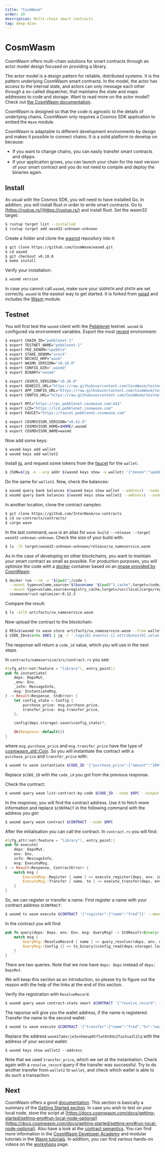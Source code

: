 ```yaml
---
title: "CosmWasm"
order: 20
description: Multi-chain smart contracts
tag: deep-dive
---
```


# CosmWasm

CosmWasm offers multi-chain solutions for smart contracts through an actor model design focused on providing a library.

<HighlightBox type=tip>

The actor model is a design pattern for reliable, distributed systems. It is the pattern underlying CosmWasm smart contracts. In the model, the actor has access to the internal state, and actors can only message each other through a so-called dispatcher, that maintains the state and maps addresses to code and storage.
Want to read more on the actor model? Check out [the CosmWasm documentation](https://docs.cosmwasm.com/docs/0.16/architecture/actor).

</HighlightBox>

CosmWasm is designed so that the code is agnostic to the details of underlying chains. CosmWasm only requires a Cosmos SDK application to embed the `Wasm` module. 

CosmWasm is adaptable to different development environments by design and makes it possible to connect chains. It is a solid platform to develop on because:
* If you want to change chains, you can easily transfer smart contracts and dApps.
* If your application grows, you can launch your chain for the next version of your smart contract and you do not need to compile and deploy the binaries again.

## Install

As usual with the Cosmos SDK, you will need to have installed Go. In addition, you will install Rust in order to write smart contracts. Go to [https://rustup.rs/](https://rustup.rs/) and install Rust. Set the wasm32 target:

```bash
$ rustup target list --installed
$ rustup target add wasm32-unknown-unknown
```

Create a folder and clone the [wasmd](https://github.com/CosmWasm/wasmd) repository into it:

```bash
$ git clone https://github.com/CosmWasm/wasmd.git
$ cd wasmd
$ git checkout v0.18.0
$ make install
```

Verify your installation:

```bash
$ wasmd version
```

In case you cannot call `wasmd`, make sure your `$GOPATH` and `$PATH` are set correctly. 
`wasmd` is the easiest way to get started. It is forked from [gaiad](https://github.com/cosmos/gaia) and includes the [Wasm](https://github.com/CosmWasm/wasmd/tree/master/x/wasm) module.

## Testnet

You will first test the `wasmd` client with the [Pebblenet](https://github.com/CosmWasm/testnets/tree/master/pebblenet-1) testnet. `wasmd` is configured via environment variables. Export the most [recent](https://raw.githubusercontent.com/CosmWasm/testnets/master/pebblenet-1/defaults.env) environment:

```bash
$ export CHAIN_ID="pebblenet-1"
$ export TESTNET_NAME="pebblenet-1"
$ export FEE_DENOM="upebble"
$ export STAKE_DENOM="urock"
$ export BECH32_HRP="wasm"
$ export WASMD_VERSION="v0.18.0"
$ export CONFIG_DIR=".wasmd"
$ export BINARY="wasmd"

$ export COSMJS_VERSION="v0.26.0"
$ export GENESIS_URL="https://raw.githubusercontent.com/CosmWasm/testnets/master/pebblenet-1/config/genesis.json"
$ export APP_CONFIG_URL="https://raw.githubusercontent.com/CosmWasm/testnets/master/pebblenet-1/config/app.toml"
$ export CONFIG_URL="https://raw.githubusercontent.com/CosmWasm/testnets/master/pebblenet-1/config/config.toml"

$ export RPC="https://rpc.pebblenet.cosmwasm.com:443"
$ export LCD="https://lcd.pebblenet.cosmwasm.com"
$ export FAUCET="https://faucet.pebblenet.cosmwasm.com"

$ export COSMOVISOR_VERSION="v0.42.9"
$ export COSMOVISOR_HOME=$HOME/.wasmd
$ export COSMOVISOR_NAME=wasmd
```

Now add some keys:

```bash
$ wasmd keys add wallet
$ wasmd keys add wallet2
```

Install [jq](https://stedolan.github.io/jq/), and request some tokens from the [faucet](https://faucet.pebblenet.cosmwasm.com) for the `wallet`:

```bash
$ JSON=$(jq -n --arg addr $(wasmd keys show -a wallet) '{"denom":"upebble","address":$addr}') && curl -X POST --header "Content-Type: application/json" --data "$JSON" https://faucet.pebblenet.cosmwasm.com/credit
```

Do the same for `wallet2`. Now, check the balances:

```bash
$ wasmd query bank balances $(wasmd keys show wallet --address) --node $RPC
$ wasmd query bank balances $(wasmd keys show wallet2 --address) --node $RPC
```

In another location, clone the contract samples:

```bash
$ git clone https://github.com/InterWasm/cw-contracts
$ cd cw-contracts/contracts/
$ cargo wasm
```

In the last command, `wasm` is an alias for `wasm build --release --target wasm32-unknown-unknown`. Check the size of your build with:

```bash
$ ls -lh target/wasm32-unknown-unknown/release/cw_nameservice.wasm
```

As in the case of developing on other blockchains, you want to maintain your smart contract as small as possible. For production purposes, you will optimize the code with a [docker](https://www.docker.com/) container based on an [image provided by CosmWasm](https://hub.docker.com/r/cosmwasm/rust-optimizer/tags):

```bash
$ docker run --rm -v "$(pwd)":/code \
  --mount type=volume,source="$(basename "$(pwd)")_cache",target=/code/target \
  --mount type=volume,source=registry_cache,target=/usr/local/cargo/registry \
  cosmwasm/rust-optimizer:0.12.3
```

Compare the result:

```bash
$ ls -allh artifacts/cw_nameservice.wasm 
```

Now upload the contract to the blockchain:

```bash
$ RES=$(wasmd tx wasm store artifacts/cw_nameservice.wasm --from wallet --node $RPC --chain-id pebblenet-1 --gas-prices 0.001upebble --gas auto --gas-adjustment 1.3)
$ CODE_ID=$(echo $RES | jq -r '.logs[0].events[-1].attributes[0].value')
```

The response will return a `code_id` value, which you will use in the next steps.

In `contracts/nameservice/src/contract.rs` you see:

```rust
#[cfg_attr(not(feature = "library"), entry_point)]
pub fn instantiate(
    deps: DepsMut,
    _env: Env,
    _info: MessageInfo,
    msg: InstantiateMsg,
) -> Result<Response, StdError> {
    let config_state = Config {
        purchase_price: msg.purchase_price,
        transfer_price: msg.transfer_price,
    };

    config(deps.storage).save(&config_state)?;

    Ok(Response::default())
}
```

where `msg.purchase_price` and `msg.transfer_price` have the type of [cosmwasm_std::Coin](https://docs.rs/cosmwasm-std/0.9.2/cosmwasm_std/struct.Coin.html). So you will instantiate the contract with a `purchase_price` and `transfer_price` with:

```bash
$ wasmd tx wasm instantiate $CODE_ID '{"purchase_price":{"amount":"100","denom":"upebble"},"transfer_price":{"amount":"999","denom":"upebble"}}' --from wallet --node $RPC --chain-id pebblenet-1 --gas-prices 0.001upebble --gas auto --gas-adjustment 1.3  --label "CosmWasm tutorial name service"
```

Replace `$CODE_ID` with the `code_id` you got from the previous response. 

Check the contract:

```bash
$ wasmd query wasm list-contract-by-code $CODE_ID --node $RPC --output json
```

In the response, you will find the contract address. Use it to fetch more information and replace `$CONTRACT` in the following command with the address you got:


```bash
$ wasmd query wasm contract $CONTRACT --node $RPC
```

After the initialisation you can call the contract. In `contract.rs` you will find:

```rust
#[cfg_attr(not(feature = "library"), entry_point)]
pub fn execute(
    deps: DepsMut,
    env: Env,
    info: MessageInfo,
    msg: ExecuteMsg,
) -> Result<Response, ContractError> {
    match msg {
        ExecuteMsg::Register { name } => execute_register(deps, env, info, name),
        ExecuteMsg::Transfer { name, to } => execute_transfer(deps, env, info, name, to),
    }
}
```

So, we can register or transfer a name. First register a name with your contract address `$CONTRACT`:

```bash
$ wasmd tx wasm execute $CONTRACT '{"register":{"name":"fred"}}' --amount 100upebble --from wallet --node $RPC --chain-id pebblenet-1 --gas-prices 0.001upebble --gas auto --gas-adjustment 1.3
```

In the contract you will find:

```rust
pub fn query(deps: Deps, env: Env, msg: QueryMsg) -> StdResult<Binary> {
    match msg {
        QueryMsg::ResolveRecord { name } => query_resolver(deps, env, name),
        QueryMsg::Config {} => to_binary(&config_read(deps.storage).load()?),
    }
}
```

There are two queries. Note that we now have `deps: Deps` instead of `deps: DepsMut`.

<div class="tip">
We will keep this section as an introduction, so please try to figure out the reason with the help of the links at the end of this section. 
</div>

Verify the registration with `ResolveRecord`:

```bash
$ wasmd query wasm contract-state smart $CONTRACT '{"resolve_record": {"name": "fred"}}' --node $RPC --output json
```

The reponse will give you the wallet address, if the name is registered. Transfer the name to the second wallet:

```bash
$ wasmd tx wasm execute $CONTRACT '{"transfer":{"name":"fred","to":"wasm17a6xrje3vnhmevp0tflwt6t0dv2faz5sa3l2lq"}}' --amount 999upebble --from wallet --node $RPC --chain-id pebblenet-1 --gas-prices 0.001upebble --gas auto --gas-adjustment 1.3
```

Replace the address `wasm17a6xrje3vnhmevp0tflwt6t0dv2faz5sa3l2lq` with the address of your second wallet:

```
$ wasmd keys show wallet2 --address
```

Note that we used `transfer_price`, which we set at the instantiation. Check again with a `resolve_record` query if the transfer was successful. Try to do another transfer from `wallet2` to `wallet`, and check which wallet is able to do such a transaction.

## Next

CosmWasm offers a good [documentation](https://docs.cosmwasm.com/docs/). This section is basically a summary of the [Getting Started section](https://docs.cosmwasm.com/docs/getting-started/intro/). In case you wish to test on your local node, store the script at [https://docs.cosmwasm.com/docs/getting-started/setting-env#run-local-node-optional](https://docs.cosmwasm.com/docs/getting-started/setting-env#run-local-node-optional). Also have a look at the [contract semantics](https://docs.cosmwasm.com/docs/SEMANTICS/). You can find more information in the [CosmWasm Developer Academy](https://docs.cosmwasm.com/dev-academy/intro) and modular tutorials in the [Wasm tutorials](https://docs.cosmwasm.com/tutorials/hijack-escrow/intro).
In addition, you can find various hands-on videos on the [workshops](https://docs.cosmwasm.com/tutorials/videos-workshops) page.
